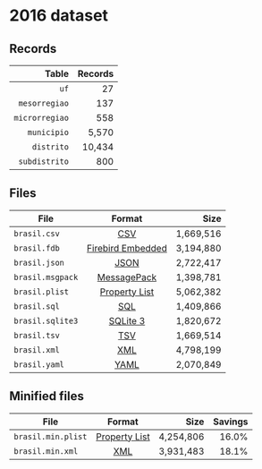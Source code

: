 # 2016 dataset

## Records

|          Table | Records |
| --------------:| -------:|
|           `uf` |      27 |
|  `mesorregiao` |     137 |
| `microrregiao` |     558 |
|    `municipio` |   5,570 |
|     `distrito` |  10,434 |
|  `subdistrito` |     800 |

## Files

| File             | Format                                                                                 |      Size |
| ---------------- |:--------------------------------------------------------------------------------------:| ---------:|
| `brasil.csv`     | [CSV](https://en.wikipedia.org/wiki/Comma-separated_values)                            | 1,669,516 |
| `brasil.fdb`     | [Firebird Embedded](https://en.wikipedia.org/wiki/Embedded_database#Firebird_Embedded) | 3,194,880 |
| `brasil.json`    | [JSON](https://en.wikipedia.org/wiki/JSON)                                             | 2,722,417 |
| `brasil.msgpack` | [MessagePack](https://en.wikipedia.org/wiki/MessagePack)                               | 1,398,781 |
| `brasil.plist`   | [Property List](https://en.wikipedia.org/wiki/Property_list)                           | 5,062,382 |
| `brasil.sql`     | [SQL](https://en.wikipedia.org/wiki/SQL)                                               | 1,409,866 |
| `brasil.sqlite3` | [SQLite 3](https://en.wikipedia.org/wiki/SQLite)                                       | 1,820,672 |
| `brasil.tsv`     | [TSV](https://en.wikipedia.org/wiki/Tab-separated_values)                              | 1,669,514 |
| `brasil.xml`     | [XML](https://en.wikipedia.org/wiki/XML)                                               | 4,798,199 |
| `brasil.yaml`    | [YAML](https://en.wikipedia.org/wiki/YAML)                                             | 2,070,849 |

## Minified files

| File               | Format                                                       |      Size | Savings |
| ------------------ |:------------------------------------------------------------:| ---------:| -------:|
| `brasil.min.plist` | [Property List](https://en.wikipedia.org/wiki/Property_list) | 4,254,806 |   16.0% |
| `brasil.min.xml`   | [XML](https://en.wikipedia.org/wiki/XML)                     | 3,931,483 |   18.1% |